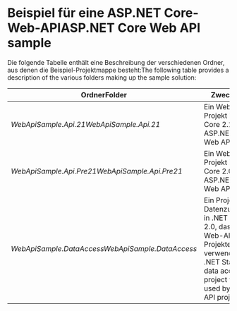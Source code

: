 # <a name="aspnet-core-web-api-sample"></a><span data-ttu-id="5ddaa-101">Beispiel für eine ASP.NET Core-Web-API</span><span class="sxs-lookup"><span data-stu-id="5ddaa-101">ASP.NET Core Web API sample</span></span>

<span data-ttu-id="5ddaa-102">Die folgende Tabelle enthält eine Beschreibung der verschiedenen Ordner, aus denen die Beispiel-Projektmappe besteht:</span><span class="sxs-lookup"><span data-stu-id="5ddaa-102">The following table provides a description of the various folders making up the sample solution:</span></span>

|              <span data-ttu-id="5ddaa-103">Ordner</span><span class="sxs-lookup"><span data-stu-id="5ddaa-103">Folder</span></span>              |                                        <span data-ttu-id="5ddaa-104">Zweck</span><span class="sxs-lookup"><span data-stu-id="5ddaa-104">Purpose</span></span>                                        |
|----------------------------------|---------------------------------------------------------------------------------------|
|   <span data-ttu-id="5ddaa-105">*WebApiSample.Api.21*</span><span class="sxs-lookup"><span data-stu-id="5ddaa-105">*WebApiSample.Api.21*</span></span>   |                         <span data-ttu-id="5ddaa-106">Ein Web-API-Projekt in ASP.NET Core 2.1.</span><span class="sxs-lookup"><span data-stu-id="5ddaa-106">An ASP.NET Core 2.1 Web API project.</span></span>                          |
| <span data-ttu-id="5ddaa-107">*WebApiSample.Api.Pre21*</span><span class="sxs-lookup"><span data-stu-id="5ddaa-107">*WebApiSample.Api.Pre21*</span></span>  |                         <span data-ttu-id="5ddaa-108">Ein Web-API-Projekt in ASP.NET Core 2.0.</span><span class="sxs-lookup"><span data-stu-id="5ddaa-108">An ASP.NET Core 2.0 Web API project.</span></span>                          |
| <span data-ttu-id="5ddaa-109">*WebApiSample.DataAccess*</span><span class="sxs-lookup"><span data-stu-id="5ddaa-109">*WebApiSample.DataAccess*</span></span> | <span data-ttu-id="5ddaa-110">Ein Projekt auf Datenzugriffsebene in .NET Standard 2.0, das von beiden Web-API-Projekten verwendet wird.</span><span class="sxs-lookup"><span data-stu-id="5ddaa-110">A .NET Standard 2.0 data access layer project which is used by both Web API projects.</span></span> |

